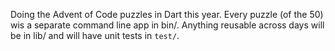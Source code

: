 Doing the Advent of Code puzzles in Dart this year. Every puzzle (of the 50) wis a separate command line app in bin/. Anything reusable across days will be in lib/ and will have unit tests  in `test/`.
